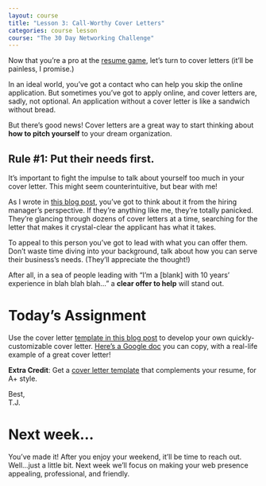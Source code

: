 ```yaml
---
layout: course
title: "Lesson 3: Call-Worthy Cover Letters"
categories: course lesson
course: "The 30 Day Networking Challenge"
---
```


Now that you’re a pro at the [resume game][blog 1], let’s turn to cover letters (it’ll be painless, I promise.)

In an ideal world, you’ve got a contact who can help you skip the online application. But sometimes you’ve got to apply online, and cover letters are, sadly, not optional. An application without a cover letter is like a sandwich without bread.

But there’s good news! Cover letters are a great way to start thinking about **how to pitch yourself** to your dream organization.

## Rule #1: Put their needs first.

It’s important to fight the impulse to talk about yourself too much in your cover letter. This might seem counterintuitive, but bear with me!

As I wrote in [this blog post][blog 2], you’ve got to think about it from the hiring manager’s perspective. If they’re anything like me, they’re totally panicked. They’re glancing through dozens of cover letters at a time, searching for the letter that makes it crystal-clear the applicant has what it takes.

To appeal to this person you’ve got to lead with what you can offer them. Don’t waste time diving into your background, talk about how you can serve their business’s needs. (They’ll appreciate the thought!)

After all, in a sea of people leading with “I’m a [blank] with 10 years’ experience in blah blah blah…” a **clear offer to help** will stand out.

# Today’s Assignment

Use the cover letter [template in this blog post][blog 3] to develop your own quickly-customizable cover letter.  [Here’s a Google doc][template] you can copy, with a real-life example of a great cover letter!

**Extra Credit**: Get a [cover letter template][examples] that complements your resume, for A+ style.

Best,  
T.J.

# Next week…

You’ve made it! After you enjoy your weekend, it’ll be time to reach out. Well...just a little bit. Next week we’ll focus on making your web presence appealing, professional, and friendly.

<!--  use absolute urls to copy/paste into email bodies -->
[blog 1]: https://blog.brightcrowd.com/urgent-resume-questions
[blog 2]: https://blog.brightcrowd.com/make-an-offer-they-cant-refuse/
[blog 3]: https://blog.brightcrowd.com/employer-focused-cover-letter/
[template]: https://docs.google.com/document/d/1ZO9fuZgftSzjHlxX8OxrE-hVllUGi5M87DUOIVhhaSU/copy
[examples]: https://resumegenius.com/cover-letter-examples

